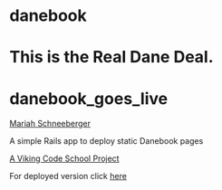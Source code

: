 danebook
========

This is the Real Dane Deal.
=======
danebook_goes_live
==================

<a href="https://github.com/MariahAcacia">Mariah Schneeberger</a>

<p>A simple Rails app to deploy static Danebook pages</p>

<a href="https://www.vikingcodeschool.com">A Viking Code School Project</a>

<p>For deployed version click <a href="https://intense-depths-68448.herokuapp.com/">here</a></p>
